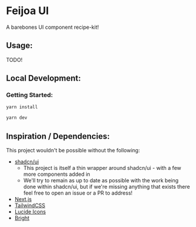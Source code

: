 # Feijoa UI

A barebones UI component recipe-kit!

## Usage:

TODO!

## Local Development:

### Getting Started:

```sh
yarn install
```

```sh
yarn dev
```

## Inspiration / Dependencies:

This project wouldn't be possible without the following:

- [shadcn/ui](https://ui.shadcn.com/)
  - This project is itself a thin wrapper around shadcn/ui - with a few more
    components added in
  - We'll try to remain as up to date as possible with the work being done
    within shadcn/ui, but if we're missing anything that exists there feel free
    to open an issue or a PR to address!
- [Next.js](https://nextjs.org/)
- [TailwindCSS](https://tailwindcss.com/)
- [Lucide Icons](https://lucide.dev/)
- [Bright](https://bright.codehike.org/)

